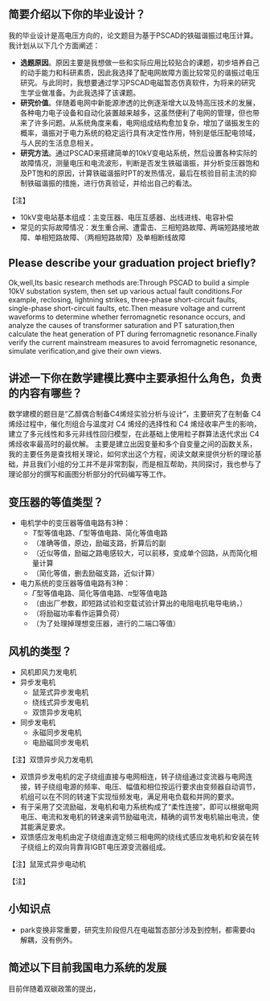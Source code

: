 ## 简要介绍以下你的毕业设计？

我的毕业设计是高电压方向的，论文题目为基于PSCAD的铁磁谐振过电压计算。我计划从以下几个方面阐述：

- **选题原因**。原因主要是我想做一些和实际应用比较贴合的课题，初步培养自己的动手能力和科研素质，因此我选择了配电网故障方面比较常见的谐振过电压研究。与此同时，我想要通过学习PSCAD电磁暂态仿真软件，为将来的研究生学业做准备。为此我选择了该课题。
- **研究价值**。伴随着电网中新能源渗透的比例逐渐增大以及特高压技术的发展，各种电力电子设备和自动化装置越来越多，这虽然便利了电网的管理，但也带来了许多问题。从系统角度来看，电网组成结构愈加复杂，增加了谐振发生的概率，谐振对于电力系统的稳定运行具有决定性作用，特别是低压配电领域，与人民的生活息息相关。
- **研究方法**。通过PSCAD来搭建简单的10kV变电站系统，然后设置各种实际的故障情况，测量电压和电流波形，判断是否发生铁磁谐振，并分析变压器饱和及PT饱和的原因，计算铁磁谐振时PT的发热情况，最后在核验目前主流的抑制铁磁谐振的措施，进行仿真验证，并给出自己的看法。
  
【注】

- 10kV变电站基本组成：主变压器、电压互感器、出线进线、电容补偿
- 常见的实际故障情况：发生重合闸、遭雷击、三相短路故障、两端短路接地故障、单相短路故障、（两相短路故障）及单相断线故障

## Please describe your graduation project briefly?

Ok,well,Its basic research methods are:Through PSCAD to build a simple 10kV substation system, then set up various actual fault conditions.For example, reclosing, lightning strikes, three-phase short-circuit faults, single-phase short-circuit faults, etc.Then measure voltage and current waveforms to determine whether ferromagnetic resonance occurs, and analyze the causes of transformer saturation and PT saturation,then calculate the heat generation of PT during ferromagnetic resonance.Finally verify the current mainstream measures to avoid ferromagnetic resonance, simulate verification,and give their own views.

## 讲述一下你在数学建模比赛中主要承担什么角色，负责的内容有哪些？
数学建模的题目是“乙醇偶合制备C4烯烃实验分析与设计”，主要研究了在制备 C4 烯烃过程中，催化剂组合与温度对 C4 烯烃的选择性和 C4 烯烃收率产生的影响，建立了多元线性和多元非线性回归模型，在此基础上使用粒子群算法迭代求出 C4 烯烃收率最高时的最优解。
主要是建立出因变量和多个自变量之间的函数关系，我的主要任务是查找相关理论，如何求出这个方程，阅读文献来提供分析的理论基础，并且我们小组的分工并不是非常割裂，而是相互帮助，共同探讨，我也参与了理论部分的撰写和画图分析部分的代码编写等工作。


## 变压器的等值类型？

- 电机学中的变压器等值电路有3种：
    - $T$型等值电路、$\Gamma$型等值电路、简化等值电路
    - （准确等值，原边，励磁支路，折算后的副                                                     
    - （近似等值，励磁之路电感较大，可以前移，变成单个回路，从而简化相量计算
    - （简化等值，删去励磁支路，近似计算）
- 电力系统的变压器等值电路有3种：
    - $\Gamma$型等值电路、简化等值电路、$\pi$型等值电路
    - （由出厂参数，即短路试验和空载试验计算出的电阻电抗电导电纳，）
    - （将励磁功率看作运算负荷）
    - （为了处理掉理想变压器，进行的二端口等值）


## 风机的类型？
- 风机即风力发电机
- 异步发电机
    - 鼠笼式异步发电机
    - 绕线式异步发电机
    - 双馈异步发电机
- 同步发电机
    - 永磁同步发电机
    - 电励磁同步发电机

【注】双馈异步风力发电机

- 双馈异步发电机的定子绕组直接与电网相连，转子绕组通过变流器与电网连接，转子绕组电源的频率、电压、幅值和相位按运行要求由变频器自动调节，机组可以在不同的转速下实现恒频发电，满足用电负载和并网的要求。
- 有于采用了交流励磁，发电机和电力系统构成了“柔性连接”，即可以根据电网电压、电流和发电机的转速来调节励磁电流，精确的调节发电机输出电流，使其能满足要求。
- 双馈感应发电机由定子绕组直连定频三相电网的绕线式感应发电机和安装在转子绕组上的双向背靠背IGBT电压源变流器组成。

【注】鼠笼式异步电动机


【注】

## 小知识点
- park变换非常重要，研究生阶段但凡在电磁暂态部分涉及到控制，都需要dq解耦，没有例外。



## 简述以下目前我国电力系统的发展
目前伴随着双碳政策的提出，

